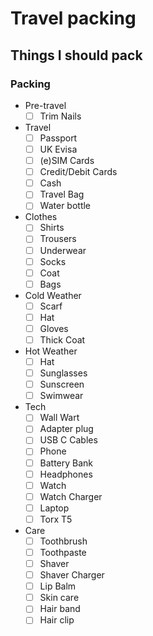 # Travel packing

## Things I should pack

### Packing

- Pre-travel
  - [ ] Trim Nails
- Travel
  - [ ] Passport
  - [ ] UK Evisa
  - [ ] (e)SIM Cards
  - [ ] Credit/Debit Cards
  - [ ] Cash
  - [ ] Travel Bag
  - [ ] Water bottle
- Clothes
  - [ ] Shirts
  - [ ] Trousers
  - [ ] Underwear
  - [ ] Socks
  - [ ] Coat
  - [ ] Bags
- Cold Weather
  - [ ] Scarf
  - [ ] Hat
  - [ ] Gloves
  - [ ] Thick Coat
- Hot Weather
  - [ ] Hat
  - [ ] Sunglasses
  - [ ] Sunscreen
  - [ ] Swimwear
- Tech
  - [ ] Wall Wart
  - [ ] Adapter plug
  - [ ] USB C Cables
  - [ ] Phone
  - [ ] Battery Bank
  - [ ] Headphones
  - [ ] Watch
  - [ ] Watch Charger
  - [ ] Laptop
  - [ ] Torx T5
- Care
  - [ ] Toothbrush
  - [ ] Toothpaste
  - [ ] Shaver
  - [ ] Shaver Charger
  - [ ] Lip Balm
  - [ ] Skin care
  - [ ] Hair band
  - [ ] Hair clip

<script>
document.querySelectorAll("input[type=checkbox]").forEach(e => e.disabled = false)
</script>

